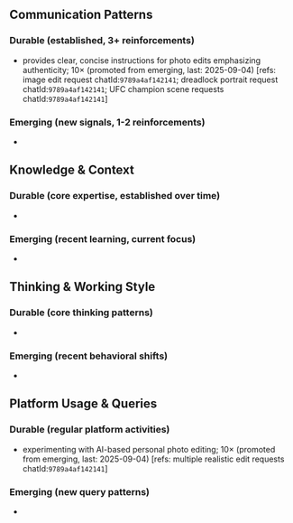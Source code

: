 ## Communication Patterns
### Durable (established, 3+ reinforcements)
- provides clear, concise instructions for photo edits emphasizing authenticity; 10× (promoted from emerging, last: 2025-09-04) [refs: image edit request chatId:`9789a4af142141`; dreadlock portrait request chatId:`9789a4af142141`; UFC champion scene requests chatId:`9789a4af142141`]

### Emerging (new signals, 1-2 reinforcements)
- 

## Knowledge & Context
### Durable (core expertise, established over time)
-

### Emerging (recent learning, current focus)
-

## Thinking & Working Style
### Durable (core thinking patterns)
-

### Emerging (recent behavioral shifts)
-

## Platform Usage & Queries
### Durable (regular platform activities)
- experimenting with AI-based personal photo editing; 10× (promoted from emerging, last: 2025-09-04) [refs: multiple realistic edit requests chatId:`9789a4af142141`]

### Emerging (new query patterns)
- 
